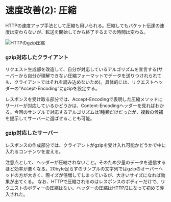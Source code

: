 # 速度改善(2): 圧縮

HTTPの速度アップ手法として圧縮も用いられる。圧縮してもバケット伝達の速度は変わらないが、転送を開始してから終了するまでの時間は変わる。

![HTTPのgzip圧縮](https://ascii.jp/img/2016/12/14/558903/l/aa1ff6a5c6af2259.jpg)

### gzip対応したクライアント

リクエスト生成部を改造して、自分が対応しているアルゴリズムを宣言する(サーバーから自分が理解できない圧縮フォーマットでデータを送りつけれられても、クライアントではそれを読み込めないため)。具体的には、リクエストヘッダーの”Accept-Encoding”にgzipを設定する。

レスポンスを受け取る部分では、Accept-Encodingで表明した圧縮メソッドにサーバーが対応しているかどうかは、Content-Encodingヘッダーを見ればわかる。今回のサンプルで対応するアルゴリズムは1種類だけだったが、複数の候補を提示してサーバーに選ばせることも可能。

### gzip対応したサーバー

レスポンスの作成部分では、クライアントがgzipを受け入れ可能かどうかで中に入れるコンテンツを変える。

注意点として、ヘッダーが圧縮されないこと。そのため少量のデータを通信するほど効率が悪くなる。20byte足らずのサンプルの文字列ではgzipのオーバーヘッドの方が大きく、際イズが倍増してしまっているが、大きいサイズになれば効果が出てくる。
なお、HTTPで圧縮されるのはレスポンスのボディーだけで、リクエストのボディーの圧縮はない。ヘッダーの圧縮はHTTP/2になって初めて導入された。